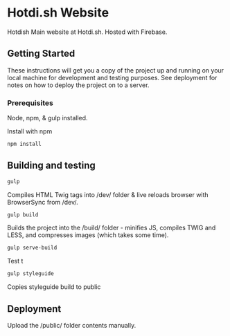 # Hotdi.sh Website

Hotdish Main website at Hotdi.sh. Hosted with Firebase.

## Getting Started

These instructions will get you a copy of the project up and running on your local machine for development and testing purposes. See deployment for notes on how to deploy the project on to a server.

### Prerequisites

Node, npm, & gulp installed.

Install with npm

```bash
npm install
```

## Building and testing

```bash
gulp
```
Compiles HTML Twig tags into /dev/ folder & live reloads browser with BrowserSync from /dev/.

```bash
gulp build
```
Builds the project into the /build/ folder - minifies JS, compiles TWIG and LESS, and compresses images (which takes some time).

```bash
gulp serve-build
```
Test t

```bash
gulp styleguide
```
Copies styleguide build to public


## Deployment

Upload the /public/ folder contents manually.

